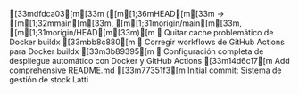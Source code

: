 [33mdfdca03[m[33m ([m[1;36mHEAD[m[33m -> [m[1;32mmain[m[33m, [m[1;31morigin/main[m[33m, [m[1;31morigin/HEAD[m[33m)[m 🔧 Quitar cache problemático de Docker buildx
[33mbb8c880[m 🔧 Corregir workflows de GitHub Actions para Docker buildx
[33m3b89395[m 🚀 Configuración completa de despliegue automático con Docker y GitHub Actions
[33m14d6c17[m Add comprehensive README.md
[33m77351f3[m Initial commit: Sistema de gestión de stock Latti
